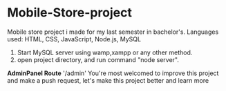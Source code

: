 # Mobile-Store-project
Mobile store project i made for my last semester in bachelor's.
Languages used:
HTML, CSS, JavaScript, Node.js, MySQL

1. Start MySQL server using wamp,xampp or any other method.
2. open project directory, and run command "node server".

 **AdminPanel Route** '/admin'
You're most welcomed to improve this project and make a push request, let's make this project better and learn more
